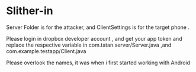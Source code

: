 # Slither-in

Server Folder is for the attacker, and ClientSettings is for the target phone .

Please login in dropbox developer account , and get your app token and replace the respective variable in
com.tatan.server/Server.java ,and com.example.testapp/Client.java

Please overlook the names, it was when i first started working with Android

